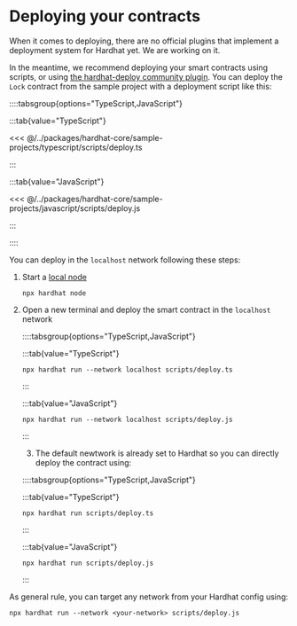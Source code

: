 # Deploying your contracts

When it comes to deploying, there are no official plugins that implement a deployment system for Hardhat yet. We are working on it.

In the meantime, we recommend deploying your smart contracts using scripts, or using [the hardhat-deploy community plugin](https://github.com/wighawag/hardhat-deploy/tree/master). You can deploy the `Lock` contract from the sample project with a deployment script like this:

::::tabsgroup{options="TypeScript,JavaScript"}

:::tab{value="TypeScript"}

<<< @/../packages/hardhat-core/sample-projects/typescript/scripts/deploy.ts

:::

:::tab{value="JavaScript"}

<<< @/../packages/hardhat-core/sample-projects/javascript/scripts/deploy.js

:::

::::

You can deploy in the `localhost` network following these steps:

1. Start a [local node](../getting-started/index.md#connecting-a-wallet-or-dapp-to-hardhat-network)

   ```
   npx hardhat node
   ```

2. Open a new terminal and deploy the smart contract in the `localhost` network

   ::::tabsgroup{options="TypeScript,JavaScript"}

   :::tab{value="TypeScript"}

   ```
   npx hardhat run --network localhost scripts/deploy.ts
   ```

   :::

   :::tab{value="JavaScript"}

   ```
   npx hardhat run --network localhost scripts/deploy.js
   ```

   :::

   3. The default newtwork is already set to Hardhat so you can directly deploy the contract using: 

   ::::tabsgroup{options="TypeScript,JavaScript"}

   :::tab{value="TypeScript"}

   ```
   npx hardhat run scripts/deploy.ts
   ```

   :::

   :::tab{value="JavaScript"}

   ```
   npx hardhat run scripts/deploy.js
   ```

   :::

As general rule, you can target any network from your Hardhat config using:

```
npx hardhat run --network <your-network> scripts/deploy.js
```
